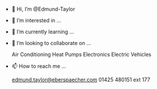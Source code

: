 - 👋 Hi, I’m @Edmund-Taylor

- 👀 I’m interested in ...

- 🌱 I’m currently learning ...

- 💞️ I’m looking to collaborate on ...

  Air Conditioning
  Heat Pumps
  Electronics
  Electric Vehicles


- 📫 How to reach me ...

  edmund.taylor@eberspaecher.com
  01425 480151 ext 177


